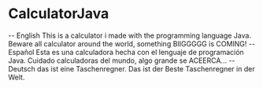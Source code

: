# CalculatorJava
-- English
This is a calculator i made with the programming language Java.
Beware all calculator around the world, something BIIGGGGG is COMING!
-- Español
Esta es una calculadora hecha con el lenguaje de programación Java.
Cuidado calculadoras del mundo, algo grande se ACEERCA...
-- Deutsch
das ist eine Taschenregner.
Das ist der Beste Taschenregner in der Welt.

